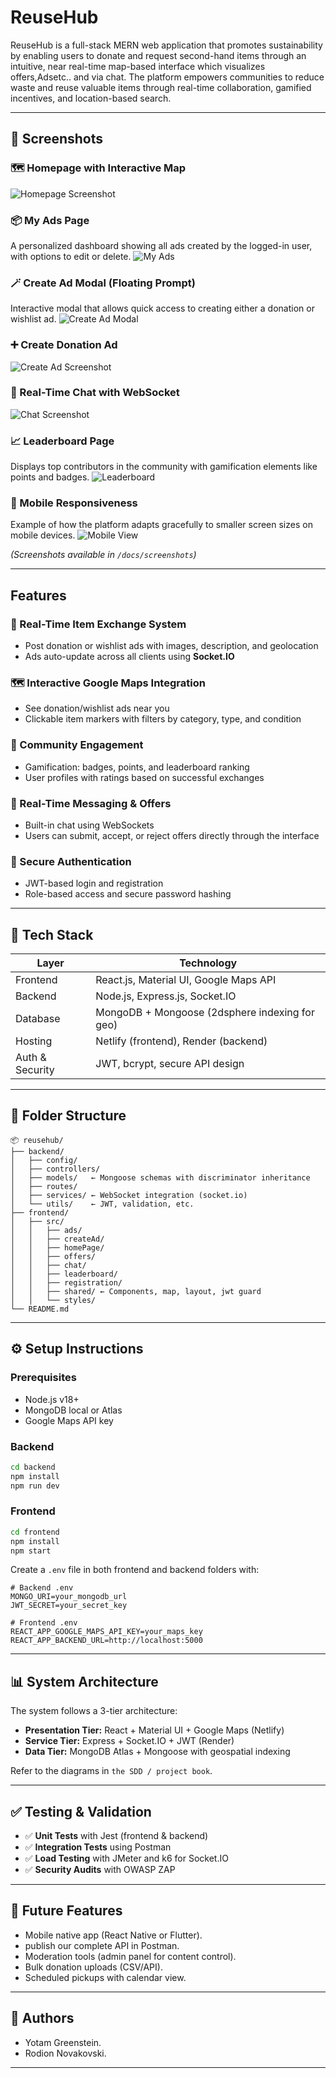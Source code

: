# ReuseHub

ReuseHub is a full-stack MERN web application that promotes sustainability by enabling users to donate and request second-hand items through an intuitive, near real-time map-based interface which visualizes offers,Adsetc.. and via chat. The platform empowers communities to reduce waste and reuse valuable items through real-time collaboration, gamified incentives, and location-based search.

---

## 📸 Screenshots

### 🗺️ Homepage with Interactive Map
![Homepage Screenshot](docs/screenshots/homePage.png)

### 📦 My Ads Page
A personalized dashboard showing all ads created by the logged-in user, with options to edit or delete.
![My Ads](docs/screenshots/myAdsPage.png)

### 🪄 Create Ad Modal (Floating Prompt)
Interactive modal that allows quick access to creating either a donation or wishlist ad.
![Create Ad Modal](docs/screenshots/createAdModal.png)

### ➕ Create Donation Ad
![Create Ad Screenshot](docs/screenshots/donationAdCreation.png)

### 💬 Real-Time Chat with WebSocket
![Chat Screenshot](docs/screenshots/Chat.png)

### 📈 Leaderboard Page
Displays top contributors in the community with gamification elements like points and badges.
![Leaderboard](docs/screenshots/leaderBoard.png)

### 📱 Mobile Responsiveness
Example of how the platform adapts gracefully to smaller screen sizes on mobile devices.
![Mobile View](docs/screenshots/mobileResponsivess.png)

*(Screenshots available in `/docs/screenshots`)*

---

##  Features

### 🔄 Real-Time Item Exchange System
- Post donation or wishlist ads with images, description, and geolocation
- Ads auto-update across all clients using **Socket.IO**

### 🗺️ Interactive Google Maps Integration
- See donation/wishlist ads near you
- Clickable item markers with filters by category, type, and condition

### 👥 Community Engagement
- Gamification: badges, points, and leaderboard ranking
- User profiles with ratings based on successful exchanges

### 💬 Real-Time Messaging & Offers
- Built-in chat using WebSockets
- Users can submit, accept, or reject offers directly through the interface

### 🔐 Secure Authentication
- JWT-based login and registration
- Role-based access and secure password hashing

---

## 🧱 Tech Stack

| Layer             | Technology                                        |
|------------------|---------------------------------------------------|
| Frontend         | React.js, Material UI, Google Maps API            |
| Backend          | Node.js, Express.js, Socket.IO                    |
| Database         | MongoDB + Mongoose (2dsphere indexing for geo)    |
| Hosting          | Netlify (frontend), Render (backend)              |
| Auth & Security  | JWT, bcrypt, secure API design                    |

---

## 📁 Folder Structure

```
📦 reusehub/
├── backend/
│   ├── config/
│   ├── controllers/
│   ├── models/   ← Mongoose schemas with discriminator inheritance
│   ├── routes/
│   ├── services/ ← WebSocket integration (socket.io)
│   └── utils/    ← JWT, validation, etc.
├── frontend/
│   ├── src/
│   │   ├── ads/
│   │   ├── createAd/
│   │   ├── homePage/
│   │   ├── offers/
│   │   ├── chat/
│   │   ├── leaderboard/
│   │   ├── registration/
│   │   ├── shared/ ← Components, map, layout, jwt guard
│   │   └── styles/
└── README.md
```

---

## ⚙️ Setup Instructions

### Prerequisites
- Node.js v18+
- MongoDB local or Atlas
- Google Maps API key

### Backend

```bash
cd backend
npm install
npm run dev
```

### Frontend

```bash
cd frontend
npm install
npm start
```

Create a `.env` file in both frontend and backend folders with:

```env
# Backend .env
MONGO_URI=your_mongodb_url
JWT_SECRET=your_secret_key

# Frontend .env
REACT_APP_GOOGLE_MAPS_API_KEY=your_maps_key
REACT_APP_BACKEND_URL=http://localhost:5000
```

---

## 📊 System Architecture

The system follows a 3-tier architecture:

- **Presentation Tier:** React + Material UI + Google Maps (Netlify)
- **Service Tier:** Express + Socket.IO + JWT (Render)
- **Data Tier:** MongoDB Atlas + Mongoose with geospatial indexing

Refer to the diagrams in `the SDD / project book`.

---

## ✅ Testing & Validation

- ✅ **Unit Tests** with Jest (frontend & backend)
- ✅ **Integration Tests** using Postman
- ✅ **Load Testing** with JMeter and k6 for Socket.IO
- ✅ **Security Audits** with OWASP ZAP

---

## 🧩 Future Features

- Mobile native app (React Native or Flutter).
- publish our complete API in Postman.
- Moderation tools (admin panel for content control).
- Bulk donation uploads (CSV/API).
- Scheduled pickups with calendar view.

---

## 👥 Authors

- Yotam Greenstein.
- Rodion Novakovski.  
---
